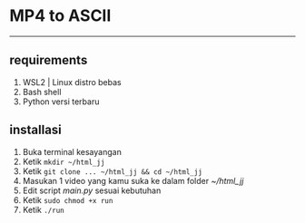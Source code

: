 # MP4 to ASCII
___
## requirements
1. WSL2 | Linux distro bebas
2. Bash shell
3. Python versi terbaru

## installasi
1. Buka terminal kesayangan
2. Ketik `mkdir ~/html_jj`
3. Ketik `git clone ... ~/html_jj && cd ~/html_jj`
4. Masukan 1 video yang kamu suka ke dalam folder *~/html_jj*
5. Edit script *main.py* sesuai kebutuhan
6. Ketik `sudo chmod +x run`
7. Ketik `./run`
